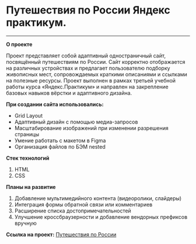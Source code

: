 # Путешествия по России Яндекс практикум.

----------------------------------
**О проекте**

Проект представляет собой адаптивный одностраничный сайт, посвящённый путешествиям по России. Сайт корректно отображается на различных устройствах и предлагает пользователю подборку живописных мест, сопровождаемых краткими описаниями и ссылками на полезные ресурсы. 
Проект выполнен в рамках третьей учебной работы курса «Яндекс.Практикум» и направлен на закрепление базовых навыков вёрстки и адаптивного дизайна.

**При создании сайта использовались:**
* Grid Layout
* Адаптивный дизайн с помощью медиа-запросов
* Масштабирование изображений при изменении разрешения страницы
* Умение работать с макетом в Figma
* Организация файлов по БЭМ nested

**Стек технологий**
1. HTML
2. CSS

**Планы на развитие**
1. Добавление мультимедийного контента (видеоролики, слайдеры)
2. Интеграция формы обратной связи или комментариев
3. Расширение списка достопримечательностей
4. Улучшение кроссбраузерности и добавление вендорных префиксов вручную

**Ссылка на проект:**
[Путешествия по России](https://vvshilimov.github.io/russian-travel/)

